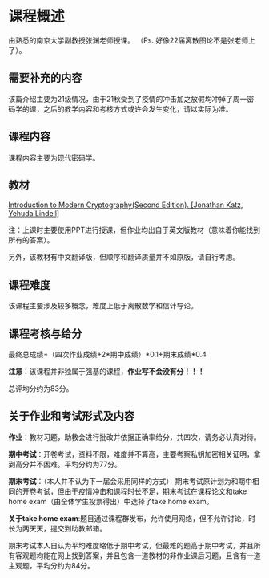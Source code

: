 # 课程概述
由熟悉的南京大学副教授张渊老师授课。
（Ps. 好像22届离散图论不是张老师上了）。

## 需要补充的内容
该篇介绍主要为21级情况，由于21秋受到了疫情的冲击加之放假均冲掉了周一密码学的课，之后的教学内容和考核方式或许会发生变化，请以实际为准。

## 课程内容
课程内容主要为现代密码学。

## 教材
[Introduction to Modern Cryptography(Second Edition). [Jonathan Katz, Yehuda Lindell]](https://box.nju.edu.cn/d/a549e069b5714f4eb3ac/?p=%2F%E8%AF%BE%E7%A8%8B%2F%E5%A4%A7%E4%BA%8C%2F%E5%AF%86%E7%A0%81%E5%AD%A6%E5%8E%9F%E7%90%86%2Ftextbook&mode=list)

注：上课时主要使用PPT进行授课，但作业均出自于英文版教材（意味着你能找到所有的答案）。

另外，该教材有中文翻译版，但顺序和翻译质量并不如原版，请自行考虑。

## 课程难度
该课程主要涉及较多概念，难度上低于离散数学和信计导论。

## 课程考核与给分
最终总成绩=（四次作业成绩+2\*期中成绩）\*0.1+期末成绩\*0.4

**注意**：该课程并非独属于强基的课程，**作业写不会没有分！！！**

总评均分约为83分。

## 关于作业和考试形式及内容

**作业**：教材习题，助教会进行批改并依据正确率给分，共四次，请务必认真对待。

**期中考试**：开卷考试，资料不限，难度并不算高，主要考察私钥加密相关证明，拿到高分并不困难。平均分约为77分。

**期末考试**：（本人并不认为下一届会采用同样的方式）
期末考试原计划为和期中相同的开卷考试，但由于疫情冲击和课程时长不足，期末考试在课程论文和take home exam（由全体学生投票得出）中选择了take home exam。

**关于take home exam**:题目通过课程群发布，允许使用网络，但不允许讨论，时长为两天天，提交到助教邮箱。

期末考试本人自认为平均难度略低于期中考试，但最难的题高于期中考试，并且所有客观题均能在网上找到答案，并且包含一道教材的非作业课后习题，且含有一道主观题，平均分约为84分。
